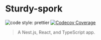 # Sturdy-spork

![code style: prettier](https://img.shields.io/badge/code_style-prettier-ff69b4.svg?style=flat-square)
[![Codecov Coverage](https://img.shields.io/codecov/c/github/ablause/sturdy-spork/main.svg?style=flat-square)](https://codecov.io/gh/ablause/sturdy-spork/)

> A Nest.js, React, and TypeScript app.
